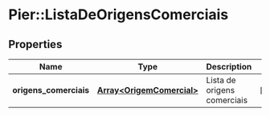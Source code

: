# Pier::ListaDeOrigensComerciais

## Properties
Name | Type | Description | Notes
------------ | ------------- | ------------- | -------------
**origens_comerciais** | [**Array&lt;OrigemComercial&gt;**](OrigemComercial.md) | Lista de origens comerciais | [optional] 



